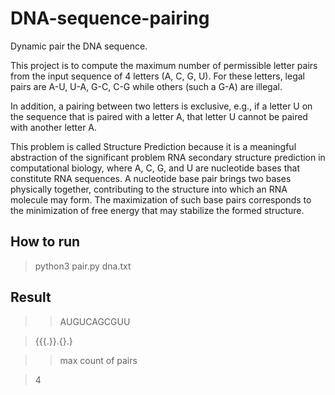 # DNA-sequence-pairing

Dynamic pair the DNA sequence. 

This project is to compute the maximum number of permissible letter pairs
from the input sequence of 4 letters (A, C, G, U). For these letters, legal
pairs are A-U, U-A, G-C, C-G while others (such a G-A) are illegal. 

In addition, a pairing between two letters is exclusive, e.g., if a letter U on the
sequence that is paired with a letter A, that letter U cannot be paired with
another letter A. 

This problem is called Structure Prediction because it is a meaningful abstraction of the significant problem RNA secondary structure
prediction in computational biology, where A, C, G, and U are nucleotide
bases that constitute RNA sequences. A nucleotide base pair brings two
bases physically together, contributing to the structure into which an RNA
molecule may form. The maximization of such base pairs corresponds to the
minimization of free energy that may stabilize the formed structure. 

## How to run

> python3 pair.py dna.txt


## Result



>>AUGUCAGCGUU

>{{{.}}.{}.}

>>max count of pairs

>4


